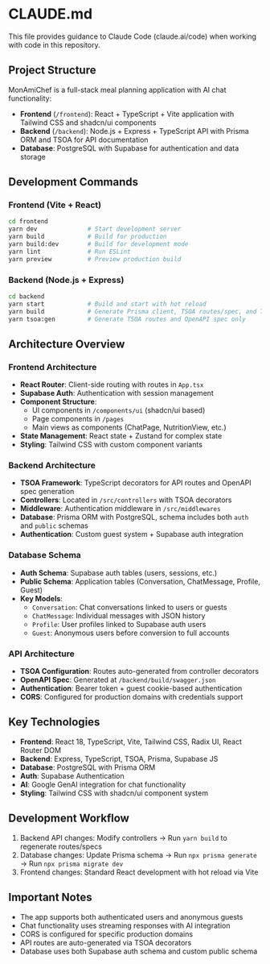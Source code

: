 # CLAUDE.md

This file provides guidance to Claude Code (claude.ai/code) when working with code in this repository.

## Project Structure

MonAmiChef is a full-stack meal planning application with AI chat functionality:

- **Frontend** (`/frontend`): React + TypeScript + Vite application with Tailwind CSS and shadcn/ui components
- **Backend** (`/backend`): Node.js + Express + TypeScript API with Prisma ORM and TSOA for API documentation
- **Database**: PostgreSQL with Supabase for authentication and data storage

## Development Commands

### Frontend (Vite + React)
```bash
cd frontend
yarn dev              # Start development server
yarn build            # Build for production  
yarn build:dev        # Build for development mode
yarn lint             # Run ESLint
yarn preview          # Preview production build
```

### Backend (Node.js + Express)
```bash
cd backend
yarn start            # Build and start with hot reload
yarn build            # Generate Prisma client, TSOA routes/spec, and TypeScript compilation
yarn tsoa:gen         # Generate TSOA routes and OpenAPI spec only
```

## Architecture Overview

### Frontend Architecture
- **React Router**: Client-side routing with routes in `App.tsx`
- **Supabase Auth**: Authentication with session management
- **Component Structure**: 
  - UI components in `/components/ui` (shadcn/ui based)
  - Page components in `/pages`
  - Main views as components (ChatPage, NutritionView, etc.)
- **State Management**: React state + Zustand for complex state
- **Styling**: Tailwind CSS with custom component variants

### Backend Architecture  
- **TSOA Framework**: TypeScript decorators for API routes and OpenAPI spec generation
- **Controllers**: Located in `/src/controllers` with TSOA decorators
- **Middleware**: Authentication middleware in `/src/middlewares`
- **Database**: Prisma ORM with PostgreSQL, schema includes both `auth` and `public` schemas
- **Authentication**: Custom guest system + Supabase auth integration

### Database Schema
- **Auth Schema**: Supabase auth tables (users, sessions, etc.)
- **Public Schema**: Application tables (Conversation, ChatMessage, Profile, Guest)
- **Key Models**:
  - `Conversation`: Chat conversations linked to users or guests
  - `ChatMessage`: Individual messages with JSON history
  - `Profile`: User profiles linked to Supabase auth users
  - `Guest`: Anonymous users before conversion to full accounts

### API Architecture
- **TSOA Configuration**: Routes auto-generated from controller decorators
- **OpenAPI Spec**: Generated at `/backend/build/swagger.json`
- **Authentication**: Bearer token + guest cookie-based authentication
- **CORS**: Configured for production domains with credentials support

## Key Technologies

- **Frontend**: React 18, TypeScript, Vite, Tailwind CSS, Radix UI, React Router DOM
- **Backend**: Express, TypeScript, TSOA, Prisma, Supabase JS
- **Database**: PostgreSQL with Prisma ORM
- **Auth**: Supabase Authentication
- **AI**: Google GenAI integration for chat functionality
- **Styling**: Tailwind CSS with shadcn/ui component system

## Development Workflow

1. Backend API changes: Modify controllers → Run `yarn build` to regenerate routes/specs
2. Database changes: Update Prisma schema → Run `npx prisma generate` → Run `npx prisma migrate dev`
3. Frontend changes: Standard React development with hot reload via Vite

## Important Notes

- The app supports both authenticated users and anonymous guests
- Chat functionality uses streaming responses with AI integration
- CORS is configured for specific production domains
- API routes are auto-generated via TSOA decorators
- Database uses both Supabase auth schema and custom public schema